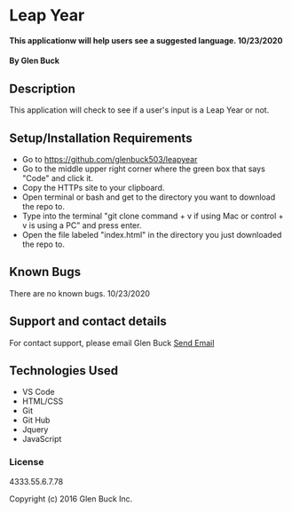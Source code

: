 # Leap Year

#### This applicationw will help users see a suggested language. 10/23/2020

#### By Glen Buck

## Description

This application will check to see if a user's input is a Leap Year or not.

## Setup/Installation Requirements

- Go to https://github.com/glenbuck503/leapyear
- Go to the middle upper right corner where the green box that says "Code" and click it.
- Copy the HTTPs site to your clipboard.
- Open terminal or bash and get to the directory you want to download the repo to.
- Type into the terminal "git clone command + v if using Mac or control + v is using a PC" and press enter.
- Open the file labeled "index.html" in the directory you just downloaded the repo to.

## Known Bugs

There are no known bugs. 10/23/2020

## Support and contact details

For contact support, please email Glen Buck <a href = "mailto: glenbuck@gamil.com">Send Email</a>

## Technologies Used

- VS Code
- HTML/CSS
- Git
- Git Hub
- Jquery
- JavaScript

### License

4333.55.6.7.78

Copyright (c) 2016 Glen Buck Inc.

